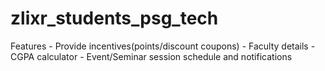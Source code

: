 # zlixr_students_psg_tech

Features
    - Provide incentives(points/discount coupons)
    - Faculty details
    - CGPA calculator
    - Event/Seminar session schedule and notifications